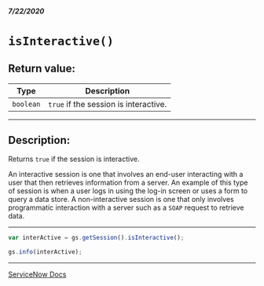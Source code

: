 ##### 7/22/2020
# `isInteractive()`
## Return value:
| Type | Description |
|---|---|
| `boolean` | `true` if the session is interactive. |

---

## Description:
Returns `true` if the session is interactive.

An interactive session is one that involves an end-user interacting with a user that then retrieves information from a server.  An example of this type of session is when a user logs in using the log-in screen or uses a form to query a data store.  A non-interactive session is one that only involves programmatic interaction with a server such as a `SOAP` request to retrieve data.

---

```js
var interActive = gs.getSession().isInteractive();

gs.info(interActive);
```

---

[ServiceNow Docs](https://developer.servicenow.com/dev.do#!/reference/api/newyork/server/no-namespace/c_GlideSessionScopedAPI#r_ScopedGlideSessionIsInteractive)